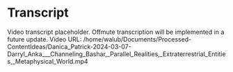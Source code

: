 # Transcript

Video transcript placeholder. Offmute transcription will be implemented in a future update.
Video URL: /home/walub/Documents/Processed-ContentIdeas/Danica_Patrick-2024-03-07-Darryl_Anka___Channeling_Bashar,_Parallel_Realities,_Extraterrestrial_Entities,_Metaphysical_World.mp4
